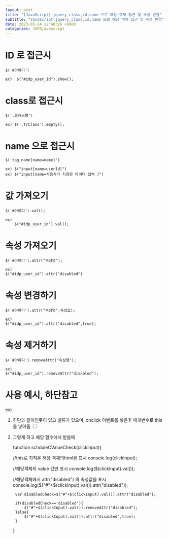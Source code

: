 ```yaml
---
layout: post
title: "[JavaScript] jquery_class,id,name 으로 해당 객체 접근 및 속성 변경"
subtitle: "JavaScript jquery_class,id,name 으로 해당 객체 접근 및 속성 변경"
date: 2023-03-24 12:40:26 +0900
categories: JSP&javascript
---
```

# ID 로 접근시
	$('#아이디')

	ex)  $("#idp_user_id").show();


# class로 접근시

	$('.클래스명')
	
	ex) $('.trClass').empty();

# name 으로 접근시
	$('tag_name[name=name]')
	
	ex) $("input[name=userId]")
	ex) $("input[name=사용자가 지정한 아이디 입력 ]")
	

# 값 가져오기
	$('#아이디').val();	
	
	ex)
		$("#idp_user_id").val();


# 속성 가져오기
	
	$('#아이디').attr("속성명");

	ex)
	$("#idp_user_id").attr("disabled")


# 속성 변경하기

	$('#아이디').attr("속성명",속성값);
	
	ex)
	$("#idp_user_id").attr("disabled",true);


# 속성 제거하기

	$('#아이디').removeAttr("속성명");

	ex)
	$("#idp_user_id").removeAttr("disabled");
	


# 사용 예시, 하단참고

	
ex) 
1. 하단과 같이인풋이 있고 벨류가 있으며, onclick 이벤트를 넣은후 매게변수로 this 를 넣어줌
	<input id="timeDay" type="checkbox" class="" value="timeDayValue" onclick="schduleCValueCheck(this)">


2. 그렇게 하고 해당 함수에서 받을때


    function schduleCValueCheck(clickInput){

	//this로 가져온 해당 객체의html을 표시
        console.log(clickInput);
	

	//해당객체의 value 값만 표시
        console.log($(clickInput).val());


	//해당객체에서 attr("disabled") 의 속성값을 표시
        console.log($("#"+$(clickInput).val()).attr("disabled"));



        var disabledCheck=$("#"+$(clickInput).val()).attr("disabled");

        if(disabledCheck=='disabled'){
            $("#"+$(clickInput).val()).removeAttr("disabled");
        }else{
            $("#"+$(clickInput).val()).attr("disabled",true);
        }


    }




                                                                                                                                                                                                                                                                                                                                                                                                                                                                                                                                                                                                                                                                                                                                                                                                                                                                                                                                                                                                                                                                                                                                                                                                                                                                                                                                                                                                               
